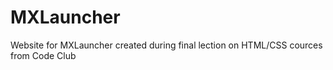 # MXLauncher
Website for MXLauncher created during final lection on HTML/CSS cources from Code Club
